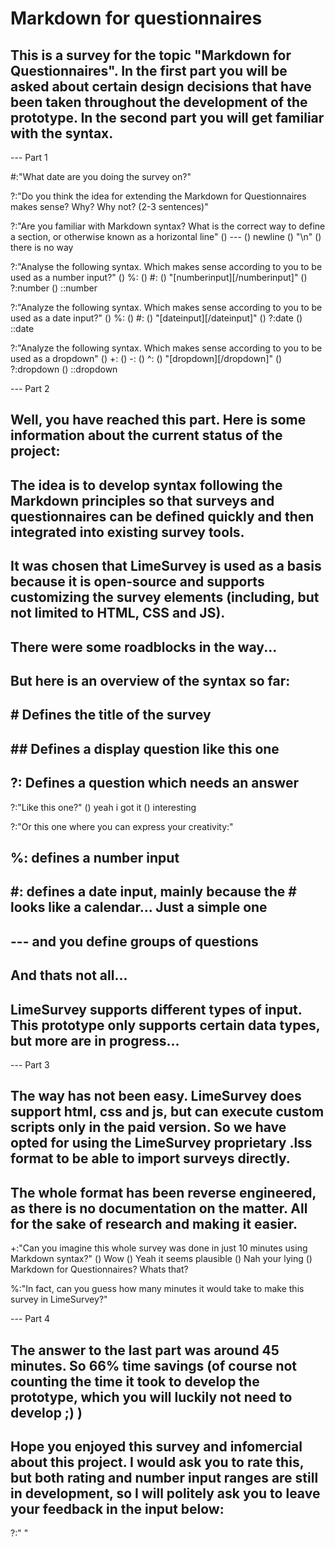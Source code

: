 # Markdown for questionnaires

## This is a survey for the topic "Markdown for Questionnaires". In the first part you will be asked about certain design decisions that have been taken throughout the development of the prototype. In the second part you will get familiar with the syntax.

--- Part 1

#:"What date are you doing the survey on?"

?:"Do you think the idea for extending the Markdown for Questionnaires makes sense? Why? Why not? (2-3 sentences)"

?:"Are you familiar with Markdown syntax? What is the correct way to define a section, or otherwise known as a horizontal line"
() ---
() newline
() "\n"
() there is no way

?:"Analyse the following syntax. Which makes sense according to you to be used as a number input?"
() %:
() #:
() "[numberinput][/numberinput]"
() ?:number
() ::number

?:"Analyze the following syntax. Which makes sense according to you to be used as a date input?"
() %:
() #:
() "[dateinput][/dateinput]"
() ?:date
() ::date

?:"Analyze the following syntax. Which makes sense according to you to be used as a dropdown"
() +:
() -:
() ^:
() "[dropdown][/dropdown]"
() ?:dropdown
() ::dropdown

--- Part 2

## Well, you have reached this part. Here is some information about the current status of the project:

## The idea is to develop syntax following the Markdown principles so that surveys and questionnaires can be defined quickly and then integrated into existing survey tools.

## It was chosen that LimeSurvey is used as a basis because it is open-source and supports customizing the survey elements (including, but not limited to HTML, CSS and JS).

## There were some roadblocks in the way...

## But here is an overview of the syntax so far:

## # Defines the title of the survey

## ## Defines a display question like this one

## ?: Defines a question which needs an answer

?:"Like this one?"
() yeah i got it
() interesting

?:"Or this one where you can express your creativity:"

## %: defines a number input

## #: defines a date input, mainly because the # looks like a calendar... Just a simple one

## --- and you define groups of questions

## And thats not all...

## LimeSurvey supports different types of input. This prototype only supports certain data types, but more are in progress...

--- Part 3

## The way has not been easy. LimeSurvey does support html, css and js, but can execute custom scripts only in the paid version. So we have opted for using the LimeSurvey proprietary .lss format to be able to import surveys directly.

## The whole format has been reverse engineered, as there is no documentation on the matter. All for the sake of research and making it easier.

+:"Can you imagine this whole survey was done in just 10 minutes using Markdown syntax?"
() Wow
() Yeah it seems plausible
() Nah your lying
() Markdown for Questionnaires? Whats that?

%:"In fact, can you guess how many minutes it would take to make this survey in LimeSurvey?"

--- Part 4

## The answer to the last part was around 45 minutes. So 66% time savings (of course not counting the time it took to develop the prototype, which you will luckily not need to develop ;) )

## Hope you enjoyed this survey and infomercial about this project. I would ask you to rate this, but both rating and number input ranges are still in development, so I will politely ask you to leave your feedback in the input below:

?:" "
